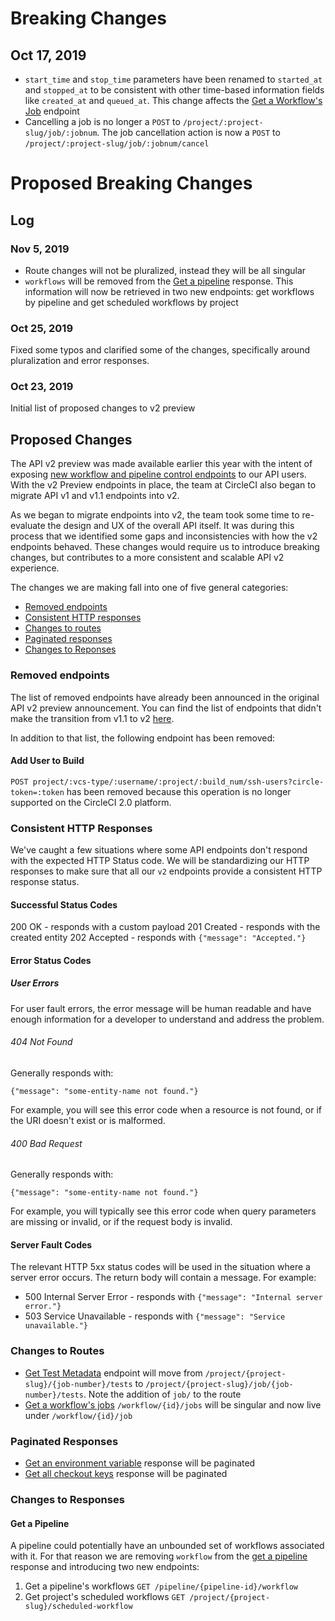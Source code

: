 # Breaking Changes

## Oct 17, 2019

- `start_time` and `stop_time` parameters have been renamed to `started_at` and `stopped_at` to be consistent with other time-based information fields like `created_at` and `queued_at`. This change affects the [Get a Workflow's Job](https://circleci.com/docs/api/v2/#get-a-workflow-39-s-jobs) endpoint
- Cancelling a job is no longer a `POST` to `/project/:project-slug/job/:jobnum`. The job cancellation action is now a `POST` to `/project/:project-slug/job/:jobnum/cancel`

# Proposed Breaking Changes

## Log

### Nov 5, 2019

- Route changes will not be pluralized, instead they will be all singular
- `workflows` will be removed from the [Get a pipeline](https://circleci.com/docs/api/v2/#get-a-pipeline) response. This information will now be retrieved in two new endpoints: get workflows by pipeline and get scheduled workflows by project

### Oct 25, 2019

Fixed some typos and clarified some of the changes, specifically around pluralization and error responses.

### Oct 23, 2019

Initial list of proposed changes to v2 preview

## Proposed Changes

The API v2 preview was made available earlier this year with the intent of exposing [new workflow and pipeline control endpoints](https://github.com/CircleCI-Public/api-preview-docs/blob/master/docs/api-changes.md#new-endpoints-available-for-preview-use) to our API users. With the v2 Preview endpoints in place, the team at CircleCI also began to migrate API v1 and v1.1 endpoints into v2.

As we began to migrate endpoints into v2, the team took some time to re-evaluate the design and UX of the overall API itself. It was during this process that we identified some gaps and inconsistencies with how the v2 endpoints behaved. These changes would require us to introduce breaking changes, but contributes to a more consistent and scalable API v2 experience.

The changes we are making fall into one of five general categories:

- [Removed endpoints](#removed-endpoints)
- [Consistent HTTP responses](#consistent-http-responses)
- [Changes to routes](#changes-to-routes)
- [Paginated responses](#paginated-responses)
- [Changes to Reponses](#changes-to-responses)

### Removed endpoints

The list of removed endpoints have already been announced in the original API v2 preview announcement. You can find the list of endpoints that didn't make the transition from v1.1 to v2 [here](https://github.com/CircleCI-Public/api-preview-docs/blob/master/docs/api-changes.md#endpoints-likely-being-removed-in-api-v2-still-available-in-v11-for-now).

In addition to that list, the following endpoint has been removed:

#### Add User to Build

`POST project/:vcs-type/:username/:project/:build_num/ssh-users?circle-token=:token` has been removed because this operation is no longer supported on the CircleCI 2.0 platform.

### Consistent HTTP Responses

We've caught a few situations where some API endpoints don't respond with the expected HTTP Status code. We will be standardizing our HTTP responses to make sure that all our `v2` endpoints provide a consistent HTTP response status.

#### Successful Status Codes

200 OK - responds with a custom payload
201 Created - responds with the created entity
202 Accepted -  responds with `{"message": "Accepted."}`

#### Error Status Codes

##### User Errors

For user fault errors, the error message will be human readable and have enough information for a developer to understand and address the problem.

###### 404 Not Found

Generally responds with:

```
{"message": "some-entity-name not found."}
```

For example, you will see this error code when a resource is not found, or if the URI doesn't exist or is malformed.

###### 400 Bad Request

Generally responds with:

```
{"message": "some-entity-name not found."}
```

For example, you will typically see this error code when query parameters are missing or invalid, or if the request body is invalid.

#### Server Fault Codes

The relevant HTTP 5xx status codes will be used in the situation where a server error occurs. The return body will contain a message. For example:

- 500 Internal Server Error - responds with `{"message": "Internal server error."}`
- 503 Service Unavailable - responds with `{"message": "Service unavailable."}`

### Changes to Routes

- [Get Test Metadata](https://circleci.com/docs/api/v2/#get-test-metadata) endpoint will move from `/project/{project-slug}/{job-number}/tests` to `/project/{project-slug}/job/{job-number}/tests`. Note the addition of `job/` to the route
- [Get a workflow's jobs](https://circleci.com/docs/api/v2/#get-a-workflow-39-s-jobs) `/workflow/{id}/jobs` will be singular and now live under `/workflow/{id}/job`


### Paginated Responses

- [Get an environment variable](https://circleci.com/docs/api/v2/#get-an-environment-variable) response will be paginated
- [Get all checkout keys](https://circleci.com/docs/api/v2/#get-all-checkout-keys) response will be paginated

### Changes to Responses

#### Get a Pipeline
A pipeline could potentially have an unbounded set of workflows associated with it. For that reason we are removing `workflow` from the [get a pipeline](https://circleci.com/docs/api/v2/#get-a-pipeline) response and introducing two new endpoints:

1. Get a pipeline's workflows `GET /pipeline/{pipeline-id}/workflow`
2. Get project's scheduled workflows `GET /project/{project-slug}/scheduled-workflow`